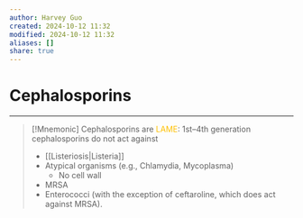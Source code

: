 ```yaml
---
author: Harvey Guo
created: 2024-10-12 11:32
modified: 2024-10-12 11:32
aliases: []
share: true
---
```

# Cephalosporins
---
>[!Mnemonic] 
>Cephalosporins are <font color="#ffc000">LAME</font>: 1st–4th generation cephalosporins do not act against 
>- [[Listeriosis|Listeria]]
>- Atypical organisms (e.g., Chlamydia, Mycoplasma)
>	- No cell wall
>- MRSA
>- Enterococci (with the exception of ceftaroline, which does act against MRSA).
